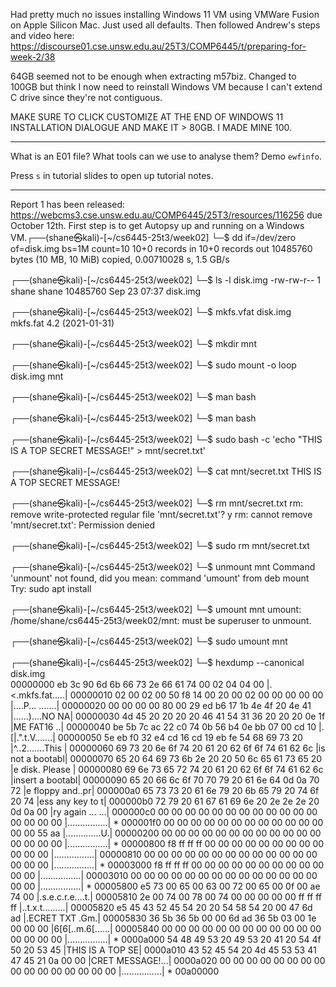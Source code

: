 Had pretty much no issues installing Windows 11 VM using VMWare Fusion on Apple Silicon Mac. Just used all defaults. Then followed Andrew's steps and video here: https://discourse01.cse.unsw.edu.au/25T3/COMP6445/t/preparing-for-week-2/38

64GB seemed not to be enough when extracting m57biz. Changed to 100GB but think I now need to reinstall Windows VM because I can't extend C drive since they're not contiguous.

MAKE SURE TO CLICK CUSTOMIZE AT THE END OF WINDOWS 11 INSTALLATION DIALOGUE AND MAKE IT > 80GB. I MADE MINE 100.

---

What is an E01 file? What tools can we use to analyse them? Demo `ewfinfo`.

Press `s` in tutorial slides to open up tutorial notes.

---

Report 1 has been released: https://webcms3.cse.unsw.edu.au/COMP6445/25T3/resources/116256 due October 12th. First step is to get Autopsy up and running on a Windows VM.┌──(shane㉿kali)-[~/cs6445-25t3/week02]
└─$ dd if=/dev/zero of=disk.img bs=1M count=10
10+0 records in
10+0 records out
10485760 bytes (10 MB, 10 MiB) copied, 0.00710028 s, 1.5 GB/s
                                                                                                                                                           
┌──(shane㉿kali)-[~/cs6445-25t3/week02]
└─$ ls -l disk.img 
-rw-rw-r-- 1 shane shane 10485760 Sep 23 07:37 disk.img
                                                                                                                                                           
┌──(shane㉿kali)-[~/cs6445-25t3/week02]
└─$ mkfs.vfat disk.img
mkfs.fat 4.2 (2021-01-31)
                                                                                                                                                           
┌──(shane㉿kali)-[~/cs6445-25t3/week02]
└─$ mkdir mnt         
                                                                                                                                                           
┌──(shane㉿kali)-[~/cs6445-25t3/week02]
└─$ sudo mount -o loop disk.img mnt
                                                                                                                                                           
┌──(shane㉿kali)-[~/cs6445-25t3/week02]
└─$ man bash   
                                                                                                                                                           
┌──(shane㉿kali)-[~/cs6445-25t3/week02]
└─$ man bash
                                                                                                                                                           
┌──(shane㉿kali)-[~/cs6445-25t3/week02]
└─$ sudo bash -c 'echo "THIS IS A TOP SECRET MESSAGE!" > mnt/secret.txt'
                                                                                                                                                           
┌──(shane㉿kali)-[~/cs6445-25t3/week02]
└─$ cat mnt/secret.txt
THIS IS A TOP SECRET MESSAGE!
                                                                                                                                                           
┌──(shane㉿kali)-[~/cs6445-25t3/week02]
└─$ rm mnt/secret.txt
rm: remove write-protected regular file 'mnt/secret.txt'? y
rm: cannot remove 'mnt/secret.txt': Permission denied
                                                                                                                                                           
┌──(shane㉿kali)-[~/cs6445-25t3/week02]
└─$ sudo rm mnt/secret.txt
                                                                                                                                                           
┌──(shane㉿kali)-[~/cs6445-25t3/week02]
└─$ unmount mnt
Command 'unmount' not found, did you mean:
  command 'umount' from deb mount
Try: sudo apt install <deb name>
                                                                                                                                                           
┌──(shane㉿kali)-[~/cs6445-25t3/week02]
└─$ umount mnt 
umount: /home/shane/cs6445-25t3/week02/mnt: must be superuser to unmount.
                                                                                                                                                           
┌──(shane㉿kali)-[~/cs6445-25t3/week02]
└─$ sudo umount mnt
                                                                                                                                                           
┌──(shane㉿kali)-[~/cs6445-25t3/week02]
└─$ hexdump --canonical disk.img       
00000000  eb 3c 90 6d 6b 66 73 2e  66 61 74 00 02 04 04 00  |.<.mkfs.fat.....|
00000010  02 00 02 00 50 f8 14 00  20 00 02 00 00 00 00 00  |....P... .......|
00000020  00 00 00 00 80 00 29 ed  b6 17 1b 4e 4f 20 4e 41  |......)....NO NA|
00000030  4d 45 20 20 20 20 46 41  54 31 36 20 20 20 0e 1f  |ME    FAT16   ..|
00000040  be 5b 7c ac 22 c0 74 0b  56 b4 0e bb 07 00 cd 10  |.[|.".t.V.......|
00000050  5e eb f0 32 e4 cd 16 cd  19 eb fe 54 68 69 73 20  |^..2.......This |
00000060  69 73 20 6e 6f 74 20 61  20 62 6f 6f 74 61 62 6c  |is not a bootabl|
00000070  65 20 64 69 73 6b 2e 20  20 50 6c 65 61 73 65 20  |e disk.  Please |
00000080  69 6e 73 65 72 74 20 61  20 62 6f 6f 74 61 62 6c  |insert a bootabl|
00000090  65 20 66 6c 6f 70 70 79  20 61 6e 64 0d 0a 70 72  |e floppy and..pr|
000000a0  65 73 73 20 61 6e 79 20  6b 65 79 20 74 6f 20 74  |ess any key to t|
000000b0  72 79 20 61 67 61 69 6e  20 2e 2e 2e 20 0d 0a 00  |ry again ... ...|
000000c0  00 00 00 00 00 00 00 00  00 00 00 00 00 00 00 00  |................|
*
000001f0  00 00 00 00 00 00 00 00  00 00 00 00 00 00 55 aa  |..............U.|
00000200  00 00 00 00 00 00 00 00  00 00 00 00 00 00 00 00  |................|
*
00000800  f8 ff ff ff 00 00 00 00  00 00 00 00 00 00 00 00  |................|
00000810  00 00 00 00 00 00 00 00  00 00 00 00 00 00 00 00  |................|
*
00003000  f8 ff ff ff 00 00 00 00  00 00 00 00 00 00 00 00  |................|
00003010  00 00 00 00 00 00 00 00  00 00 00 00 00 00 00 00  |................|
*
00005800  e5 73 00 65 00 63 00 72  00 65 00 0f 00 ae 74 00  |.s.e.c.r.e....t.|
00005810  2e 00 74 00 78 00 74 00  00 00 00 00 ff ff ff ff  |..t.x.t.........|
00005820  e5 45 43 52 45 54 20 20  54 58 54 20 00 47 6d ad  |.ECRET  TXT .Gm.|
00005830  36 5b 36 5b 00 00 6d ad  36 5b 03 00 1e 00 00 00  |6[6[..m.6[......|
00005840  00 00 00 00 00 00 00 00  00 00 00 00 00 00 00 00  |................|
*
0000a000  54 48 49 53 20 49 53 20  41 20 54 4f 50 20 53 45  |THIS IS A TOP SE|
0000a010  43 52 45 54 20 4d 45 53  53 41 47 45 21 0a 00 00  |CRET MESSAGE!...|
0000a020  00 00 00 00 00 00 00 00  00 00 00 00 00 00 00 00  |................|
*
00a00000

